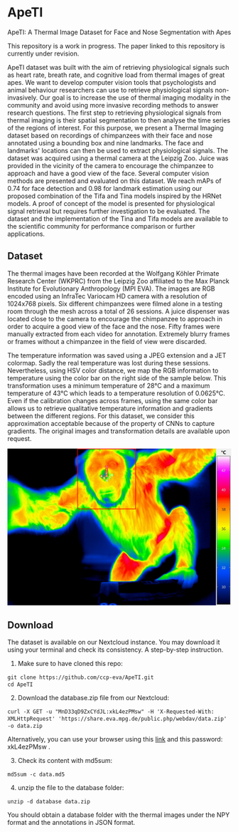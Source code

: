 # ApeTI
ApeTI: A Thermal Image Dataset for Face and Nose Segmentation with Apes

This repository is a work in progress. The paper linked to this repository is currently under revision.

ApeTI dataset was built with the aim of retrieving physiological signals such as heart rate, breath rate, and cognitive load from thermal images of great apes. We want to develop computer vision tools that psychologists and animal behaviour researchers can use to retrieve physiological signals non-invasively.
Our goal is to increase the use of thermal imaging modality in the community and avoid using more invasive recording methods to answer research questions. The first step to retrieving physiological signals from thermal imaging is their spatial segmentation to then analyse the time series of the regions of interest.
For this purpose, we present a Thermal Imaging dataset based on recordings of chimpanzees with their face and nose annotated using a bounding box and nine landmarks.
The face and landmarks' locations can then be used to extract physiological signals. The dataset was acquired using a thermal camera at the Leipzig Zoo. 
Juice was provided in the vicinity of the camera to encourage the chimpanzee to approach and have a good view of the face. Several computer vision methods are presented and evaluated on this dataset.
We reach mAPs of 0.74 for face detection and 0.98 for landmark estimation using our proposed combination of the Tifa and Tina models inspired by the HRNet models.
A proof of concept of the model is presented for physiological signal retrieval but requires further investigation to be evaluated.
The dataset and the implementation of the Tina and Tifa models are available to the scientific community for performance comparison or further applications.

## Dataset
The thermal images have been recorded at the Wolfgang Köhler Primate Research Center (WKPRC) from the Leipzig Zoo affiliated to the Max Planck Institute for Evolutionary Anthropology (MPI EVA). 
The images are RGB encoded using an InfraTec Variocam HD camera with a resolution of 1024x768 pixels. Six different chimpanzees were filmed alone in a testing room through the mesh across a total of 26 sessions. A juice dispenser was located close to the camera to encourage the chimpanzee to approach in order to acquire a good view of the face and the nose. Fifty frames were manually extracted from each video for annotation. Extremely blurry frames or frames without a chimpanzee in the field of view were discarded.

The temperature information was saved using a JPEG extension and a JET colormap. Sadly the real temperature was lost during these sessions. Nevertheless, using HSV color distance, we map the RGB information to temperature using the color bar on the right side of the sample below. This transformation uses a minimum temperature of 28°C and a maximum temperature of 43°C which leads to a temperature resolution of 0.0625°C. Even if the calibration changes across frames, using the same color bar allows us to retrieve qualitative temperature information and gradients between the different regions. For this dataset, we consider this approximation acceptable because of the property of CNNs to capture gradients.
The original images and transformation details are available upon request.

![](dataset_sample.png)

## Download
The dataset is available on our Nextcloud instance.
You may download it using your terminal and check its consistency.
A step-by-step instruction.

1. Make sure to have cloned this repo:
```
git clone https://github.com/ccp-eva/ApeTI.git
cd ApeTI
```

2. Download the database.zip file from our Nextcloud:
```
curl -X GET -u "MnD33qD9ZxCYdJL:xkL4ezPMsw" -H 'X-Requested-With: XMLHttpRequest' 'https://share.eva.mpg.de/public.php/webdav/data.zip' -o data.zip
```
Alternatively, you can use your browser using this [link](https://share.eva.mpg.de/index.php/s/MnD33qD9ZxCYdJL) and this password: xkL4ezPMsw .

3. Check its content with md5sum:
```
md5sum -c data.md5
```

4. unzip the file to the database folder:
```
unzip -d database data.zip
```

You should obtain a database folder with the thermal images under the NPY format and the annotations in JSON format.
